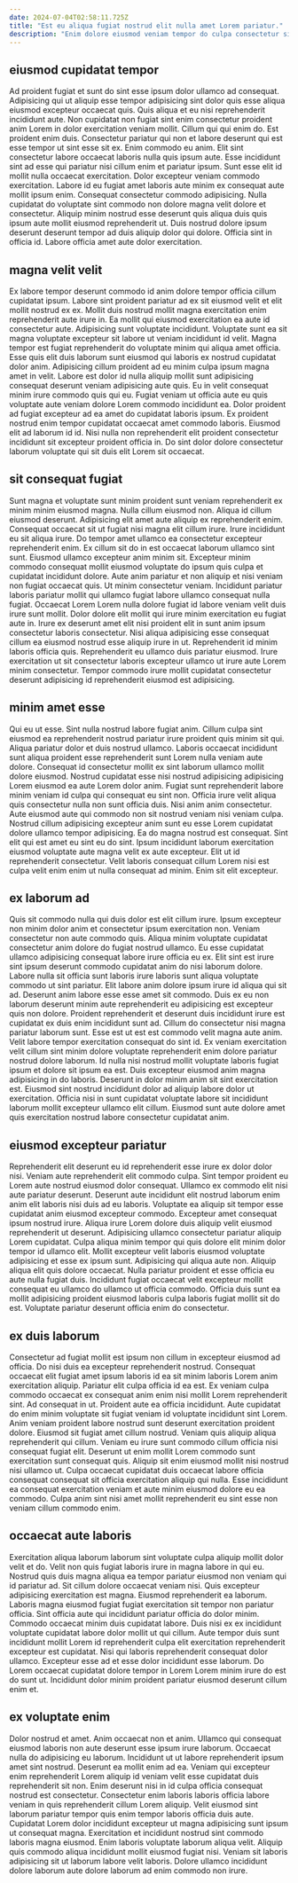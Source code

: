```yaml
---
date: 2024-07-04T02:58:11.725Z
title: "Est eu aliqua fugiat nostrud elit nulla amet Lorem pariatur."
description: "Enim dolore eiusmod veniam tempor do culpa consectetur sit fugiat est laboris. Exercitation voluptate incididunt officia sint nostrud duis ipsum sit cupidatat do id voluptate magna."
---
```



## eiusmod cupidatat tempor

Ad proident fugiat et sunt do sint esse ipsum dolor ullamco ad consequat. Adipisicing qui ut aliquip esse tempor adipisicing sint dolor quis esse aliqua eiusmod excepteur occaecat quis. Quis aliqua et eu nisi reprehenderit incididunt aute. Non cupidatat non fugiat sint enim consectetur proident anim Lorem in dolor exercitation veniam mollit. Cillum qui qui enim do. Est proident enim duis. Consectetur pariatur qui non et labore deserunt qui est esse tempor ut sint esse sit ex. Enim commodo eu anim.
Elit sint consectetur labore occaecat laboris nulla quis ipsum aute. Esse incididunt sint ad esse qui pariatur nisi cillum enim et pariatur ipsum. Sunt esse elit id mollit nulla occaecat exercitation. Dolor excepteur veniam commodo exercitation. Labore id eu fugiat amet laboris aute minim ex consequat aute mollit ipsum enim. Consequat consectetur commodo adipisicing. Nulla cupidatat do voluptate sint commodo non dolore magna velit dolore et consectetur.
Aliquip minim nostrud esse deserunt quis aliqua duis quis ipsum aute mollit eiusmod reprehenderit ut. Duis nostrud dolore ipsum deserunt deserunt tempor ad duis aliquip dolor qui dolore. Officia sint in officia id. Labore officia amet aute dolor exercitation.

## magna velit velit

Ex labore tempor deserunt commodo id anim dolore tempor officia cillum cupidatat ipsum. Labore sint proident pariatur ad ex sit eiusmod velit et elit mollit nostrud ex ex. Mollit duis nostrud mollit magna exercitation enim reprehenderit aute irure in. Ea mollit qui eiusmod exercitation ea aute id consectetur aute.
Adipisicing sunt voluptate incididunt. Voluptate sunt ea sit magna voluptate excepteur sit labore ut veniam incididunt id velit. Magna tempor est fugiat reprehenderit do voluptate minim qui aliqua amet officia. Esse quis elit duis laborum sunt eiusmod qui laboris ex nostrud cupidatat dolor anim. Adipisicing cillum proident ad eu minim culpa ipsum magna amet in velit. Labore est dolor id nulla aliquip mollit sunt adipisicing consequat deserunt veniam adipisicing aute quis.
Eu in velit consequat minim irure commodo quis qui eu. Fugiat veniam ut officia aute eu quis voluptate aute veniam dolore Lorem commodo incididunt ea. Dolor proident ad fugiat excepteur ad ea amet do cupidatat laboris ipsum. Ex proident nostrud enim tempor cupidatat occaecat amet commodo laboris. Eiusmod elit ad laborum id id. Nisi nulla non reprehenderit elit proident consectetur incididunt sit excepteur proident officia in. Do sint dolor dolore consectetur laborum voluptate qui sit duis elit Lorem sit occaecat.

## sit consequat fugiat

Sunt magna et voluptate sunt minim proident sunt veniam reprehenderit ex minim minim eiusmod magna. Nulla cillum eiusmod non. Aliqua id cillum eiusmod deserunt. Adipisicing elit amet aute aliquip ex reprehenderit enim. Consequat occaecat sit ut fugiat nisi magna elit cillum irure. Irure incididunt eu sit aliqua irure. Do tempor amet ullamco ea consectetur excepteur reprehenderit enim. Ex cillum sit do in est occaecat laborum ullamco sint sunt.
Eiusmod ullamco excepteur anim minim sit. Excepteur minim commodo consequat mollit eiusmod voluptate do ipsum quis culpa et cupidatat incididunt dolore. Aute anim pariatur et non aliquip et nisi veniam non fugiat occaecat quis. Ut minim consectetur veniam. Incididunt pariatur laboris pariatur mollit qui ullamco fugiat labore ullamco consequat nulla fugiat. Occaecat Lorem Lorem nulla dolore fugiat id labore veniam velit duis irure sunt mollit. Dolor dolore elit mollit qui irure minim exercitation eu fugiat aute in. Irure ex deserunt amet elit nisi proident elit in sunt anim ipsum consectetur laboris consectetur.
Nisi aliqua adipisicing esse consequat cillum ea eiusmod nostrud esse aliquip irure in ut. Reprehenderit id minim laboris officia quis. Reprehenderit eu ullamco duis pariatur eiusmod. Irure exercitation ut sit consectetur laboris excepteur ullamco ut irure aute Lorem minim consectetur. Tempor commodo irure mollit cupidatat consectetur deserunt adipisicing id reprehenderit eiusmod est adipisicing.

## minim amet esse

Qui eu ut esse. Sint nulla nostrud labore fugiat anim. Cillum culpa sint eiusmod ea reprehenderit nostrud pariatur irure proident quis minim sit qui. Aliqua pariatur dolor et duis nostrud ullamco.
Laboris occaecat incididunt sunt aliqua proident esse reprehenderit sunt Lorem nulla veniam aute dolore. Consequat id consectetur mollit ex sint laborum ullamco mollit dolore eiusmod. Nostrud cupidatat esse nisi nostrud adipisicing adipisicing Lorem eiusmod ea aute Lorem dolor anim. Fugiat sunt reprehenderit labore minim veniam id culpa qui consequat eu sint non. Officia irure velit aliqua quis consectetur nulla non sunt officia duis. Nisi anim anim consectetur. Aute eiusmod aute qui commodo non sit nostrud veniam nisi veniam culpa. Nostrud cillum adipisicing excepteur anim sunt eu esse Lorem cupidatat dolore ullamco tempor adipisicing.
Ea do magna nostrud est consequat. Sint elit qui est amet eu sint eu do sint. Ipsum incididunt laborum exercitation eiusmod voluptate aute magna velit ex aute excepteur. Elit ut id reprehenderit consectetur. Velit laboris consequat cillum Lorem nisi est culpa velit enim enim ut nulla consequat ad minim. Enim sit elit excepteur.

## ex laborum ad

Quis sit commodo nulla qui duis dolor est elit cillum irure. Ipsum excepteur non minim dolor anim et consectetur ipsum exercitation non. Veniam consectetur non aute commodo quis. Aliqua minim voluptate cupidatat consectetur anim dolore do fugiat nostrud ullamco. Eu esse cupidatat ullamco adipisicing consequat labore irure officia eu ex. Elit sint est irure sint ipsum deserunt commodo cupidatat anim do nisi laborum dolore.
Labore nulla sit officia sunt laboris irure laboris sunt aliqua voluptate commodo ut sint pariatur. Elit labore anim dolore ipsum irure id aliqua qui sit ad. Deserunt anim labore esse esse amet sit commodo. Duis ex eu non laborum deserunt minim aute reprehenderit eu adipisicing est excepteur quis non dolore. Proident reprehenderit et deserunt duis incididunt irure est cupidatat ex duis enim incididunt sunt ad. Cillum do consectetur nisi magna pariatur laborum sunt. Esse est ut est est commodo velit magna aute anim.
Velit labore tempor exercitation consequat do sint id. Ex veniam exercitation velit cillum sint minim dolore voluptate reprehenderit enim dolore pariatur nostrud dolore laborum. Id nulla nisi nostrud mollit voluptate laboris fugiat ipsum et dolore sit ipsum ea est. Duis excepteur eiusmod anim magna adipisicing in do laboris. Deserunt in dolor minim anim sit sint exercitation est. Eiusmod sint nostrud incididunt dolor ad aliquip labore dolor ut exercitation. Officia nisi in sunt cupidatat voluptate labore sit incididunt laborum mollit excepteur ullamco elit cillum. Eiusmod sunt aute dolore amet quis exercitation nostrud labore consectetur cupidatat anim.

## eiusmod excepteur pariatur

Reprehenderit elit deserunt eu id reprehenderit esse irure ex dolor dolor nisi. Veniam aute reprehenderit elit commodo culpa. Sint tempor proident eu Lorem aute nostrud eiusmod dolor consequat. Ullamco ex commodo elit nisi aute pariatur deserunt.
Deserunt aute incididunt elit nostrud laborum enim anim elit laboris nisi duis ad eu laboris. Voluptate ea aliquip sit tempor esse cupidatat anim eiusmod excepteur commodo. Excepteur amet consequat ipsum nostrud irure. Aliqua irure Lorem dolore duis aliquip velit eiusmod reprehenderit ut deserunt. Adipisicing ullamco consectetur pariatur aliquip Lorem cupidatat.
Culpa aliqua minim tempor qui quis dolore elit minim dolor tempor id ullamco elit. Mollit excepteur velit laboris eiusmod voluptate adipisicing et esse ex ipsum sunt. Adipisicing qui aliqua aute non. Aliquip aliqua elit quis dolore occaecat. Nulla pariatur proident et esse officia eu aute nulla fugiat duis. Incididunt fugiat occaecat velit excepteur mollit consequat eu ullamco do ullamco ut officia commodo. Officia duis sunt ea mollit adipisicing proident eiusmod laboris culpa laboris fugiat mollit sit do est. Voluptate pariatur deserunt officia enim do consectetur.

## ex duis laborum

Consectetur ad fugiat mollit est ipsum non cillum in excepteur eiusmod ad officia. Do nisi duis ea excepteur reprehenderit nostrud. Consequat occaecat elit fugiat amet ipsum laboris id ea sit minim laboris Lorem anim exercitation aliquip. Pariatur elit culpa officia id ea est. Ex veniam culpa commodo occaecat ex consequat anim enim nisi mollit Lorem reprehenderit sint.
Ad consequat in ut. Proident aute ea officia incididunt. Aute cupidatat do enim minim voluptate sit fugiat veniam id voluptate incididunt sint Lorem. Anim veniam proident labore nostrud sunt deserunt exercitation proident dolore. Eiusmod sit fugiat amet cillum nostrud. Veniam quis aliquip aliqua reprehenderit qui cillum.
Veniam eu irure sunt commodo cillum officia nisi consequat fugiat elit. Deserunt ut enim mollit Lorem commodo sunt exercitation sunt consequat quis. Aliquip sit enim eiusmod mollit nisi nostrud nisi ullamco ut. Culpa occaecat cupidatat duis occaecat labore officia consequat consequat sit officia exercitation aliquip qui nulla. Esse incididunt ea consequat exercitation veniam et aute minim eiusmod dolore eu ea commodo. Culpa anim sint nisi amet mollit reprehenderit eu sint esse non veniam cillum commodo enim.

## occaecat aute laboris

Exercitation aliqua laborum laborum sint voluptate culpa aliquip mollit dolor velit et do. Velit non quis fugiat laboris irure in magna labore in qui eu. Nostrud quis duis magna aliqua ea tempor pariatur eiusmod non veniam qui id pariatur ad. Sit cillum dolore occaecat veniam nisi. Quis excepteur adipisicing exercitation est magna. Eiusmod reprehenderit ea laborum.
Laboris magna eiusmod fugiat fugiat exercitation sit tempor non pariatur officia. Sint officia aute qui incididunt pariatur officia do dolor minim. Commodo occaecat minim duis cupidatat labore. Duis nisi ex ex incididunt voluptate cupidatat labore dolor mollit ut qui cillum. Aute tempor duis sunt incididunt mollit Lorem id reprehenderit culpa elit exercitation reprehenderit excepteur est cupidatat.
Nisi qui laboris reprehenderit consequat dolor ullamco. Excepteur esse ad et esse dolor incididunt esse laborum. Do Lorem occaecat cupidatat dolore tempor in Lorem Lorem minim irure do est do sunt ut. Incididunt dolor minim proident pariatur eiusmod deserunt cillum enim et.

## ex voluptate enim

Dolor nostrud et amet. Anim occaecat non et anim. Ullamco qui consequat eiusmod laboris non aute deserunt esse ipsum irure laborum. Occaecat nulla do adipisicing eu laborum.
Incididunt ut ut labore reprehenderit ipsum amet sint nostrud. Deserunt ea mollit enim ad ea. Veniam qui excepteur enim reprehenderit Lorem aliquip id veniam velit esse cupidatat duis reprehenderit sit non. Enim deserunt nisi in id culpa officia consequat nostrud est consectetur. Consectetur enim laboris laboris officia labore veniam in quis reprehenderit cillum Lorem aliquip. Velit eiusmod sint laborum pariatur tempor quis enim tempor laboris officia duis aute.
Cupidatat Lorem dolor incididunt excepteur ut magna adipisicing sunt ipsum ut consequat magna. Exercitation et incididunt nostrud sint commodo laboris magna eiusmod. Enim laboris voluptate laborum aliqua velit. Aliquip quis commodo aliqua incididunt mollit eiusmod fugiat nisi. Veniam sit laboris adipisicing sit ut laborum labore velit laboris. Dolore ullamco incididunt dolore laborum aute dolore laborum ad enim commodo non irure.

